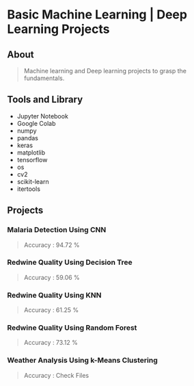 # Basic Machine Learning | Deep Learning Projects

## About
> Machine learning and Deep learning projects to grasp the fundamentals.

## Tools and Library
- Jupyter Notebook
- Google Colab
- numpy
- pandas
- keras
- matplotlib
- tensorflow
- os
- cv2
- scikit-learn
- itertools

## Projects
### Malaria Detection Using CNN
> Accuracy : 94.72 %

### Redwine Quality Using Decision Tree
> Accuracy : 59.06 %

### Redwine Quality Using KNN
> Accuracy : 61.25 %

### Redwine Quality Using Random Forest
> Accuracy : 73.12 %

### Weather Analysis Using k-Means Clustering
> Accuracy : Check Files
